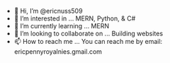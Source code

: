 - 👋 Hi, I’m @ericnuss509
- 👀 I’m interested in ...
MERN, Python, & C#
- 🌱 I’m currently learning ...
MERN
- 💞️ I’m looking to collaborate on ...
Building websites
- 📫 How to reach me ...
You can reach me by email: ericpennyroyalnies.gmail.com

<!---
ericnuss509/ericnuss509 is a ✨ special ✨ repository because its `README.md` (this file) appears on your GitHub profile.
You can click the Preview link to take a look at your changes.
--->
